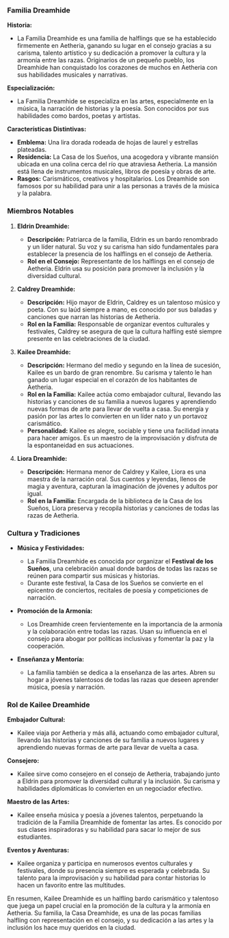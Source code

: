 ### Familia Dreamhide

**Historia:**

- La Familia Dreamhide es una familia de halflings que se ha establecido firmemente en Aetheria, ganando su lugar en el consejo gracias a su carisma, talento artístico y su dedicación a promover la cultura y la armonía entre las razas. Originarios de un pequeño pueblo, los Dreamhide han conquistado los corazones de muchos en Aetheria con sus habilidades musicales y narrativas.

**Especialización:**

- La Familia Dreamhide se especializa en las artes, especialmente en la música, la narración de historias y la poesía. Son conocidos por sus habilidades como bardos, poetas y artistas.

**Características Distintivas:**

- **Emblema:** Una lira dorada rodeada de hojas de laurel y estrellas plateadas.
- **Residencia:** La Casa de los Sueños, una acogedora y vibrante mansión ubicada en una colina cerca del río que atraviesa Aetheria. La mansión está llena de instrumentos musicales, libros de poesía y obras de arte.
- **Rasgos:** Carismáticos, creativos y hospitalarios. Los Dreamhide son famosos por su habilidad para unir a las personas a través de la música y la palabra.

### Miembros Notables

1. **Eldrin Dreamhide:**
    
    - **Descripción:** Patriarca de la familia, Eldrin es un bardo renombrado y un líder natural. Su voz y su carisma han sido fundamentales para establecer la presencia de los halflings en el consejo de Aetheria.
    - **Rol en el Consejo:** Representante de los halflings en el consejo de Aetheria. Eldrin usa su posición para promover la inclusión y la diversidad cultural.
2. **Caldrey Dreamhide:**
    
    - **Descripción:** Hijo mayor de Eldrin, Caldrey es un talentoso músico y poeta. Con su laúd siempre a mano, es conocido por sus baladas y canciones que narran las historias de Aetheria.
    - **Rol en la Familia:** Responsable de organizar eventos culturales y festivales, Caldrey se asegura de que la cultura halfling esté siempre presente en las celebraciones de la ciudad.
3. **Kailee Dreamhide:**
    
    - **Descripción:** Hermano del medio y segundo en la línea de sucesión, Kailee es un bardo de gran renombre. Su carisma y talento le han ganado un lugar especial en el corazón de los habitantes de Aetheria.
    - **Rol en la Familia:** Kailee actúa como embajador cultural, llevando las historias y canciones de su familia a nuevos lugares y aprendiendo nuevas formas de arte para llevar de vuelta a casa. Su energía y pasión por las artes lo convierten en un líder nato y un portavoz carismático.
    - **Personalidad:** Kailee es alegre, sociable y tiene una facilidad innata para hacer amigos. Es un maestro de la improvisación y disfruta de la espontaneidad en sus actuaciones.
4. **Liora Dreamhide:**
    
    - **Descripción:** Hermana menor de Caldrey y Kailee, Liora es una maestra de la narración oral. Sus cuentos y leyendas, llenos de magia y aventura, capturan la imaginación de jóvenes y adultos por igual.
    - **Rol en la Familia:** Encargada de la biblioteca de la Casa de los Sueños, Liora preserva y recopila historias y canciones de todas las razas de Aetheria.

### Cultura y Tradiciones

- **Música y Festividades:**
    
    - La Familia Dreamhide es conocida por organizar el **Festival de los Sueños**, una celebración anual donde bardos de todas las razas se reúnen para compartir sus músicas y historias.
    - Durante este festival, la Casa de los Sueños se convierte en el epicentro de conciertos, recitales de poesía y competiciones de narración.
- **Promoción de la Armonía:**
    
    - Los Dreamhide creen fervientemente en la importancia de la armonía y la colaboración entre todas las razas. Usan su influencia en el consejo para abogar por políticas inclusivas y fomentar la paz y la cooperación.
- **Enseñanza y Mentoría:**
    
    - La familia también se dedica a la enseñanza de las artes. Abren su hogar a jóvenes talentosos de todas las razas que deseen aprender música, poesía y narración.

### Rol de Kailee Dreamhide

**Embajador Cultural:**

- Kailee viaja por Aetheria y más allá, actuando como embajador cultural, llevando las historias y canciones de su familia a nuevos lugares y aprendiendo nuevas formas de arte para llevar de vuelta a casa.

**Consejero:**

- Kailee sirve como consejero en el consejo de Aetheria, trabajando junto a Eldrin para promover la diversidad cultural y la inclusión. Su carisma y habilidades diplomáticas lo convierten en un negociador efectivo.

**Maestro de las Artes:**

- Kailee enseña música y poesía a jóvenes talentos, perpetuando la tradición de la Familia Dreamhide de fomentar las artes. Es conocido por sus clases inspiradoras y su habilidad para sacar lo mejor de sus estudiantes.

**Eventos y Aventuras:**

- Kailee organiza y participa en numerosos eventos culturales y festivales, donde su presencia siempre es esperada y celebrada. Su talento para la improvisación y su habilidad para contar historias lo hacen un favorito entre las multitudes.

En resumen, Kailee Dreamhide es un halfling bardo carismático y talentoso que juega un papel crucial en la promoción de la cultura y la armonía en Aetheria. Su familia, la Casa Dreamhide, es una de las pocas familias halfling con representación en el consejo, y su dedicación a las artes y la inclusión los hace muy queridos en la ciudad.